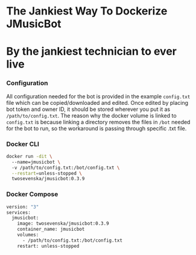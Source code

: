 # The Jankiest Way To Dockerize JMusicBot
# By the jankiest technician to ever live
### Configuration
All configuration needed for the bot is provided in the example `config.txt` file which can be copied/downloaded and edited. Once edited by placing bot token and owner ID, it should be stored wherever you put it as `/path/to/config.txt`. The reason why the docker volume is linked to `config.txt` is because linking a directory removes the files in `/bot` needed for the bot to run, so the workaround is passing through specific .txt file.

### Docker CLI
```bash
docker run -dit \  
  --name=jmusicbot \  
  -v /path/to/config.txt:/bot/config.txt \
  --restart=unless-stopped \
  twosevenska/jmusicbot:0.3.9
```

### Docker Compose

```bash
version: "3"
services:
  jmusicbot:
    image: twosevenska/jmusicbot:0.3.9
    container_name: jmusicbot
    volumes:
      - /path/to/config.txt:/bot/config.txt
    restart: unless-stopped
```
